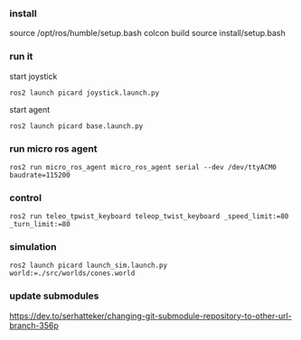 ### install
source /opt/ros/humble/setup.bash
colcon build
source install/setup.bash

### run it

start joystick

`ros2 launch picard joystick.launch.py`

start agent

`ros2 launch picard base.launch.py`



### run micro ros agent
`ros2 run micro_ros_agent micro_ros_agent serial --dev /dev/ttyACM0 baudrate=115200`

### control 
`ros2 run teleo_tpwist_keyboard teleop_twist_keyboard _speed_limit:=80 _turn_limit:=80`

### simulation
`ros2 launch picard launch_sim.launch.py world:=./src/worlds/cones.world`

### update submodules

https://dev.to/serhatteker/changing-git-submodule-repository-to-other-url-branch-356p